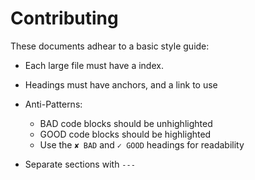 # Contributing

These documents adhear to a basic style guide:

- Each large file must have a index.
- Headings must have anchors, and a link to use
- Anti-Patterns:
  - BAD code blocks should be unhighlighted
  - GOOD code blocks should be highlighted
  - Use the `✘ BAD` and `✓ GOOD` headings for readability

- Separate sections with `---`